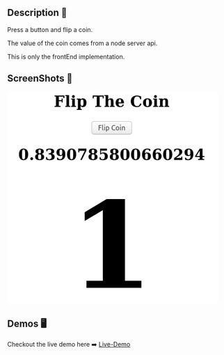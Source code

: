 ## Description 📖
Press a button and flip a coin.

The value of the coin comes from a node server api. 

This is only the frontEnd implementation.

## ScreenShots 📸
![ScreeShot](images/screenshot.png)

## Demos 🖥️
Checkout the live demo here ➡️ [Live-Demo](https://grayturtle01.github.io/flip-coin/)
